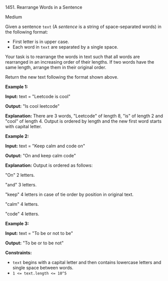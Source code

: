 1451\. Rearrange Words in a Sentence

Medium

Given a sentence `text` (A _sentence_ is a string of space-separated words) in the following format:

*   First letter is in upper case.
*   Each word in `text` are separated by a single space.

Your task is to rearrange the words in text such that all words are rearranged in an increasing order of their lengths. If two words have the same length, arrange them in their original order.

Return the new text following the format shown above.

**Example 1:**

**Input:** text = "Leetcode is cool"

**Output:** "Is cool leetcode"

**Explanation:** There are 3 words, "Leetcode" of length 8, "is" of length 2 and "cool" of length 4. Output is ordered by length and the new first word starts with capital letter.

**Example 2:**

**Input:** text = "Keep calm and code on"

**Output:** "On and keep calm code"

**Explanation:** Output is ordered as follows: 

"On" 2 letters.

"and" 3 letters. 

"keep" 4 letters in case of tie order by position in original text.

"calm" 4 letters. 

"code" 4 letters.

**Example 3:**

**Input:** text = "To be or not to be"

**Output:** "To be or to be not"

**Constraints:**

*   `text` begins with a capital letter and then contains lowercase letters and single space between words.
*   `1 <= text.length <= 10^5`